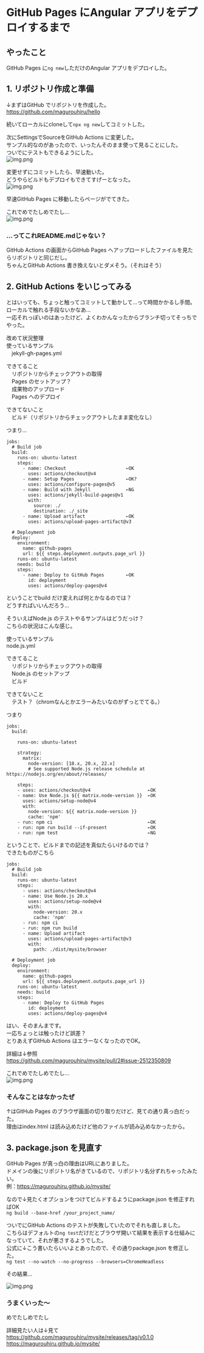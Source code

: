 # GitHub Pages にAngular アプリをデプロイするまで

## やったこと
GitHub Pages に`ng new`しただけのAngular アプリをデプロイした。<br>

## 1. リポジトリ作成と準備
↓まずはGitHub でリポジトリを作成した。<br>
https://github.com/magurouhiru/hello

続いてローカルにcloneして`npx ng new`してコミットした。

次にSettingsでSourceをGitHub Actions に変更した。<br>
サンプル的なのがあったので、いったんそのまま使って見ることにした。<br>
ついでにテストもできるようにした。<br>
![img.png](articles/001/1-1.png)

変更せずにコミットしたら、早速動いた。<br>
どうやらビルドもデプロイもできてすげーとなった。<br>
![img.png](articles/001/1-2.png)

早速GitHub Pages に移動したらページがでてきた。<br>

これでめでたしめでたし...<br>
![img.png](articles/001/1-3.png)

### ...ってこれREADME.mdじゃない？
GitHub Actions の画面からGitHub Pages へアップロードしたファイルを見たらリポジトリと同じだし。<br>
ちゃんとGitHub Actions 書き換えないとダメそう。（それはそう）<br>

## 2. GitHub Actions をいじってみる
とはいっても、ちょっと触ってコミットして動かして...って時間かかるし手間。<br>
ローカルで触れる手段ないかなあ...<br>
一応それっぽいのはあったけど、よくわかんなったからブランチ切ってそっちでやった。<br>

改めて状況整理<br>
使っているサンプル<br>
　jekyll-gh-pages.yml<br>

できてること<br>
　リポジトリからチェックアウトの取得<br>
　Pages のセットアップ？<br>
　成果物のアップロード<br>
　Pages へのデプロイ<br>

できてないこと<br>
　ビルド（リポジトリからチェックアウトしたまま変化なし）<br>

つまり...<br>
```aiignore
jobs:
  # Build job
  build:
    runs-on: ubuntu-latest
    steps:
      - name: Checkout                      ←OK
        uses: actions/checkout@v4
      - name: Setup Pages                   ←OK?
        uses: actions/configure-pages@v5
      - name: Build with Jekyll             ←NG
        uses: actions/jekyll-build-pages@v1
        with:
          source: ./
          destination: ./_site
      - name: Upload artifact               ←OK
        uses: actions/upload-pages-artifact@v3

  # Deployment job
  deploy:
    environment:
      name: github-pages
      url: ${{ steps.deployment.outputs.page_url }}
    runs-on: ubuntu-latest
    needs: build
    steps:
      - name: Deploy to GitHub Pages        ←OK
        id: deployment
        uses: actions/deploy-pages@v4
```
ということでbuild だけ変えれば何とかなるのでは？<br>
どうすればいいんだろう...<br>

そういえばNode.js のテストやるサンプルはどうだっけ？<br>
こちらの状況はこんな感じ。<br>

使っているサンプル<br>
 node.js.yml<br>

できてること<br>
　リポジトリからチェックアウトの取得<br>
　Node.js のセットアップ<br>
　ビルド<br>

できてないこと<br>
　テスト？（chromなんとかエラーみたいなのがずっとでてる。）<br>

つまり<br>
```aiignore
jobs:
  build:

    runs-on: ubuntu-latest

    strategy:
      matrix:
        node-version: [18.x, 20.x, 22.x]
        # See supported Node.js release schedule at https://nodejs.org/en/about/releases/

    steps:
    - uses: actions/checkout@v4                     ←OK
    - name: Use Node.js ${{ matrix.node-version }}  ←OK
      uses: actions/setup-node@v4
      with:
        node-version: ${{ matrix.node-version }}
        cache: 'npm'
    - run: npm ci                                   ←OK
    - run: npm run build --if-present               ←OK
    - run: npm test                                 ←NG
```
ということで、ビルドまでの記述を真似たらいけるのでは？<br>
できたものがこちら<br>
```aiignore
jobs:
  # Build job
  build:
    runs-on: ubuntu-latest
    steps:
      - uses: actions/checkout@v4
      - name: Use Node.js 20.x
        uses: actions/setup-node@v4
        with:
          node-version: 20.x
          cache: 'npm'
      - run: npm ci
      - run: npm run build
      - name: Upload artifact
        uses: actions/upload-pages-artifact@v3
        with:
          path: ./dist/mysite/browser

  # Deployment job
  deploy:
    environment:
      name: github-pages
      url: ${{ steps.deployment.outputs.page_url }}
    runs-on: ubuntu-latest
    needs: build
    steps:
      - name: Deploy to GitHub Pages
        id: deployment
        uses: actions/deploy-pages@v4
```
はい、そのまんまです。<br>
一応ちょっとは触ったけど誤差？<br>
とりあえずGitHub Actions はエラーなくなったのでOK。<br>

詳細は↓参照<br>
https://github.com/magurouhiru/mysite/pull/2#issue-2512350809

これでめでたしめでたし...<br>
![img.png](articles/001/2-1.png)

### そんなことはなかったぜ
↑はGitHub Pages のブラウザ画面の切り取りだけど、見ての通り真っ白だった。<br>
理由はindex.html は読み込めたけど他のファイルが読み込めなかったから。<br>

## 3. package.json を見直す
GitHub Pages が真っ白の理由はURLにありました。<br>
ドメインの後にリポジトリ名がきているので、リポジトリ名分ずれちゃったみたい。<br>
例：https://magurouhiru.github.io/mysite/

なので↓見たくオプションをつけてビルドするようにpackage.json を修正すればOK<br>
`ng build --base-href /your_project_name/`

ついでにGitHub Actions のテストが失敗していたのでそれも直しました。<br>
こちらはデフォルトの`ng test`だけだとブラウザ開いて結果を表示する仕組みになっていて、それが悪さするようでした。<br>
公式に↓こう書いたらいいよとあったので、その通りpackage.json を修正した。<br>
`ng test --no-watch --no-progress --browsers=ChromeHeadless`

その結果...<br>

![img.png](articles/001/3-1.png)
### うまくいった～
めでたしめでたし<br>

詳細見たい人は↓見て
https://github.com/magurouhiru/mysite/releases/tag/v0.1.0
https://magurouhiru.github.io/mysite/
